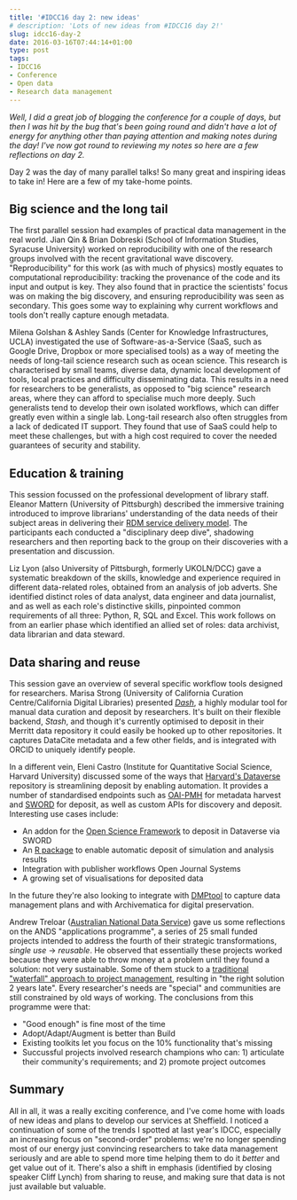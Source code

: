 ```yaml
---
title: '#IDCC16 day 2: new ideas'
# description: 'Lots of new ideas from #IDCC16 day 2!'
slug: idcc16-day-2
date: 2016-03-16T07:44:14+01:00
type: post
tags:
- IDCC16
- Conference
- Open data
- Research data management
---
```


*Well, I did a great job of blogging the conference for a couple of days, but then I was hit by the bug that's been going round and didn't have a lot of energy for anything other than paying attention and making notes during the day!  I've now got round to reviewing my notes so here are a few reflections on day 2.*

Day 2 was the day of many parallel talks!  So many great and inspiring ideas to take in!  Here are a few of my take-home points.

## Big science and the long tail ##

The first parallel session had examples of practical data management in the real world.  Jian Qin & Brian Dobreski (School of Information Studies, Syracuse University) worked on reproducibility with one of the research groups involved with the recent gravitational wave discovery.  "Reproducibility" for this work (as with much of physics) mostly equates to computational reproducibility: tracking the provenance of the code and its input and output is key.  They also found that in practice the scientists' focus was on making the big discovery, and ensuring reproducibility was seen as secondary.  This goes some way to explaining why current workflows and tools don't really capture enough metadata.

Milena Golshan & Ashley Sands (Center for Knowledge Infrastructures, UCLA) investigated the use of Software-as-a-Service (SaaS, such as Google Drive, Dropbox or more specialised tools) as a way of meeting the needs of long-tail science research such as ocean science.  This research is characterised by small teams, diverse data, dynamic local development of tools, local practices and difficulty disseminating data.  This results in a need for researchers to be generalists, as opposed to "big science" research areas, where they can afford to specialise much more deeply.  Such generalists tend to develop their own isolated workflows, which can differ greatly even within a single lab.  Long-tail research also often struggles from a lack of dedicated IT support.  They found that use of SaaS could help to meet these challenges, but with a high cost required to cover the needed guarantees of security and stability.

## Education & training ##

This session focussed on the professional development of library staff.  Eleanor Mattern (University of Pittsburgh) described the immersive training introduced to improve librarians' understanding of the data needs of their subject areas in delivering their [RDM service delivery model][UPitt model].  The participants each conducted a "disciplinary deep dive", shadowing researchers and then reporting back to the group on their discoveries with a presentation and discussion.

Liz Lyon (also University of Pittsburgh, formerly UKOLN/DCC) gave a systematic breakdown of the skills, knowledge and experience required in different data-related roles, obtained from an analysis of job adverts.  She identified distinct roles of data analyst, data engineer and data journalist, and as well as each role's distinctive skills, pinpointed common requirements of all three: Python, R, SQL and Excel.  This work follows on from an earlier phase which identified an allied set of roles: data archivist, data librarian and data steward.

[UPitt model]: http://d-scholarship.pitt.edu/26738/

## Data sharing and reuse ##

This session gave an overview of several specific workflow tools designed for researchers. Marisa Strong (University of California Curation Centre/California Digital Libraries) presented *[Dash](https://dash.cdlib.org/)*, a highly modular tool for manual data curation and deposit by researchers. It's built on their flexible backend, *Stash*, and though it's currently optimised to deposit in their Merritt data repository it could easily be hooked up to other repositories. It captures DataCite metadata and a few other fields, and is integrated with ORCID to uniquely identify people.

In a different vein, Eleni Castro (Institute for Quantitative Social Science, Harvard University) discussed some of the ways that [Harvard's Dataverse](http://dataverse.org/) repository is streamlining deposit by enabling automation. It provides a number of standardised endpoints such as [OAI-PMH](https://www.openarchives.org/pmh/) for metadata harvest and [SWORD](http://swordapp.org/) for deposit, as well as custom APIs for discovery and deposit. Interesting use cases include:

- An addon for the [Open Science Framework](https://osf.io/) to deposit in Dataverse via SWORD
- An [R package](https://cran.r-project.org/web/packages/dvn/README.html) to enable automatic deposit of simulation and analysis results
- Integration with publisher workflows Open Journal Systems
- A growing set of visualisations for deposited data

In the future they're also looking to integrate with [DMPtool](https://dmptool.org/) to capture data management plans and with Archivematica for digital preservation.

Andrew Treloar ([Australian National Data Service](http://ands.org.au/)) gave us some reflections on the ANDS "applications programme", a series of 25 small funded projects intended to address the fourth of their strategic transformations, *single use* → *reusable*. He observed that essentially these projects worked because they were able to throw money at a problem until they found a solution: not very sustainable. Some of them stuck to a [traditional "waterfall" approach to project management](https://en.m.wikipedia.org/wiki/Waterfall_model), resulting in "the right solution 2 years late". Every researcher's needs are "special" and communities are still constrained by old ways of working. The conclusions from this programme were that:

- "Good enough" is fine most of the time
- Adopt/Adapt/Augment is better than Build
- Existing toolkits let you focus on the 10% functionality that's missing
- Succussful projects involved research champions who can: 1) articulate their community's requirements; and 2) promote project outcomes

## Summary ##

All in all, it was a really exciting conference, and I've come home with loads of new ideas and plans to develop our services at Sheffield. I noticed a continuation of some of the trends I spotted at last year's IDCC, especially an increasing focus on "second-order" problems: we're no longer spending most of our energy just convincing researchers to take data management seriously and are able to spend more time helping them to do it *better* and get value out of it. There's also a shift in emphasis (identified by closing speaker Cliff Lynch) from sharing to reuse, and making sure that data is not just available but valuable.
